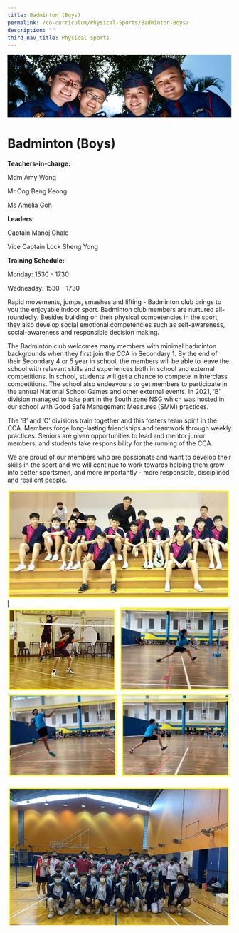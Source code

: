 ```yaml
---
title: Badminton (Boys)
permalink: /co-curriculum/Physical-Sports/Badminton-Boys/
description: ""
third_nav_title: Physical Sports
---
```

![](/images/CCA.jpg)

Badminton (Boys)
================

<b> Teachers-in-charge: </b>

Mdm Amy Wong 

Mr Ong Beng Keong 

Ms Amelia Goh

  

<b> Leaders: </b> 

Captain Manoj Ghale 

Vice Captain Lock Sheng Yong 

  

<b> Training Schedule: </b> 

Monday: 1530 - 1730

Wednesday: 1530 - 1730

  

Rapid movements, jumps, smashes and lifting - Badminton club brings to you the enjoyable indoor sport. Badminton club members are nurtured all-roundedly. Besides building on their physical competencies in the sport, they also develop social emotional competencies such as self-awareness, social-awareness and responsible decision making.  

  

The Badminton club welcomes many members with minimal badminton backgrounds when they first join the CCA in Secondary 1. By the end of their Secondary 4 or 5 year in school, the members will be able to leave the school with relevant skills and experiences both in school and external competitions. In school, students will get a chance to compete in interclass competitions. The school also endeavours to get members to participate in the annual National School Games and other external events. In 2021, ‘B’ division managed to take part in the South zone NSG which was hosted in our school with Good Safe Management Measures (SMM) practices. 

  

The ‘B’ and ‘C’ divisions train together and this fosters team spirit in the CCA. Members forge long-lasting friendships and teamwork through weekly practices. Seniors are given opportunities to lead and mentor junior members, and students take responsibility for the running of the CCA. 

  

We are proud of our members who are passionate and want to develop their skills in the sport and we will continue to work towards helping them grow into better sportsmen, and more importantly - more responsible, disciplined and resilient people.

![](/images/BM1.jpeg)
![](/images/BM2.jpeg)